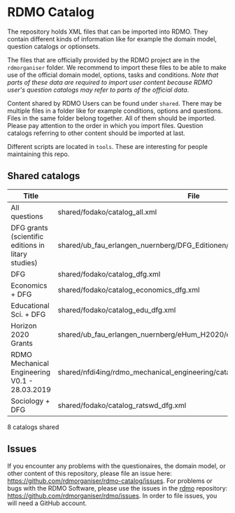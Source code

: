 # RDMO Catalog

The repository holds XML files that can be imported into RDMO. They contain different kinds of information like for example the domain model, question catalogs or optionsets.

The files that are officially provided by the RDMO project are in the `rdmorganiser` folder. We recommend to import these files to be able to make use of the official domain model, options, tasks and conditions. _Note that parts of these data are required to import user content because RDMO user's question catalogs may refer to parts of the official data_.

Content shared by RDMO Users can be found under `shared`. There may be multiple files in a folder like for example conditions, options and questions. Files in the same folder belong together. All of them should be imported. Please pay attention to the order in which you import files. Question catalogs referring to other content should be imported at last.

Different scripts are located in `tools`. These are interesting for people maintaining this repo.


## Shared catalogs

|Title|File|
|---|---|
|All questions|shared/fodako/catalog_all.xml|
|DFG grants (scientific editions in litary studies)|shared/ub_fau_erlangen_nuernberg/DFG_Editionen/DFG_editions.xml|
|DFG|shared/fodako/catalog_dfg.xml|
|Economics + DFG|shared/fodako/catalog_economics_dfg.xml|
|Educational Sci. + DFG|shared/fodako/catalog_edu_dfg.xml|
|Horizon 2020 Grants|shared/ub_fau_erlangen_nuernberg/eHum_H2020/eHum_H2020_Fragebogen.xml|
|RDMO Mechanical Engineering V0.1 - 28.03.2019|shared/nfdi4ing/rdmo_mechanical_engineering/catalog_mb_20190124.xml|
|Sociology + DFG|shared/fodako/catalog_ratswd_dfg.xml|

8 catalogs shared


## Issues

If you encounter any problems with the questionaires, the domain model, or other content of this repository, please file an issue here: https://github.com/rdmorganiser/rdmo-catalog/issues. For problems or bugs with the RDMO Software, please use the issues in the [rdmo](https://github.com/rdmorganiser/rdmo) repository: https://github.com/rdmorganiser/rdmo/issues. In order to file issues, you will need a GitHub account.
